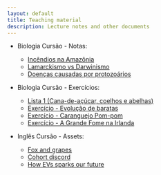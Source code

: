 ```yaml
---
layout: default
title: Teaching material
description: Lecture notes and other documents
---
```


* Biologia Cursão - Notas:
	* <a href="https://drive.google.com/open?id=1iIPK31Rzsu654HOJ-HTB_1cuA7XVqFnR">Incêndios na Amazônia</a>
	* <a href="https://drive.google.com/open?id=1_Kp0Eq9GD5HnYTjOCIfiGpscU1xM7HMk">Lamarckismo vs Darwinismo</a>
	* <a href="https://drive.google.com/open?id=1QoT40Frz-ikoDg8OXio7DOh-R8B_coTX">Doenças causadas por protozoários</a>
	
* Biologia Cursão - Exercícios:
	* <a href="https://drive.google.com/open?id=1suixRGqW4daSmFdwmwaopXc8irHulRFI399-pu5qicw">Lista 1 (Cana-de-açúcar, coelhos e abelhas)</a>
	* <a href="\assets\teaching\ex1">Exercício - Evolução de baratas</a>
	* <a href="\assets\teaching\ex2">Exercício - Caranguejo Pom-pom</a>
	* <a href="\assets\teaching\ex3">Exercício - A Grande Fome na Irlanda</a>

* Inglês Cursão - Assets:
	* <a href="\assets\teaching\english_1">Fox and grapes</a>
	* <a href="\assets\teaching\english_2">Cohort discord</a>
	* <a href="\assets\teaching\english_3">How EVs sparks our future</a>